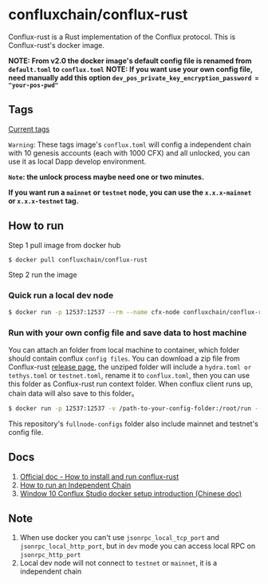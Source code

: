 # confluxchain/conflux-rust

Conflux-rust is a Rust implementation of the Conflux protocol.
This is Conflux-rust's docker image.

**NOTE: From v2.0 the docker image's default config file is renamed from `default.toml` to `conflux.toml`**
**NOTE: If you want use your own config file, need manually add this option `dev_pos_private_key_encryption_password = "your-pos-pwd"`**

## Tags

[Current tags](https://hub.docker.com/r/confluxchain/conflux-rust/tags)

`Warning`: These tags image's `conflux.toml` will config a independent chain with 10 genesis accounts (each with 1000 CFX) and all unlocked, you can use it as local Dapp develop environment. 

**`Note`: the unlock process maybe need one or two minutes.**

**If you want run a `mainnet` or `testnet` node, you can use the `x.x.x-mainnet` or `x.x.x-testnet` tag.**

## How to run

Step 1 pull image from docker hub

```sh
$ docker pull confluxchain/conflux-rust
```

Step 2 run the image

### Quick run a local dev node

```sh
$ docker run -p 12537:12537 --rm --name cfx-node confluxchain/conflux-rust
```

### Run with your own config file and save data to host machine

You can attach an folder from local machine to container, which folder should contain conflux `config files`. You can download a zip file from Conflux-rust [release page](https://github.com/Conflux-Chain/conflux-rust/releases), the unziped folder will include a `hydra.toml or tethys.toml` or `testnet.toml`, rename it to `conflux.toml`, then you can use this folder as Conflux-rust run context folder. When conflux client runs up, chain data will also save to this folder。

```sh
$ docker run -p 12537:12537 -v /path-to-your-config-folder:/root/run --name cfx-node confluxchain/conflux-rust
```

This repository's `fullnode-configs` folder also include mainnet and testnet's config file.

## Docs

1. [Official doc - How to install and run conflux-rust](https://doc.confluxnetwork.org/docs/general/run-a-node/)
2. [How to run an Independent Chain](https://doc.confluxnetwork.org/docs/general/run-a-node/advanced-topics/running-independent-chain)
3. [Window 10 Conflux Studio docker setup introduction (Chinese doc)](https://forum.conflux.fun/t/topic/4280)

## Note

1. When use docker you can't use `jsonrpc_local_tcp_port` and `jsonrpc_local_http_port`, but in `dev` mode you can access local RPC on `jsonrpc_http_port`
2. Local dev node will not connect to `testnet` or `mainnet`, it is a independent chain
